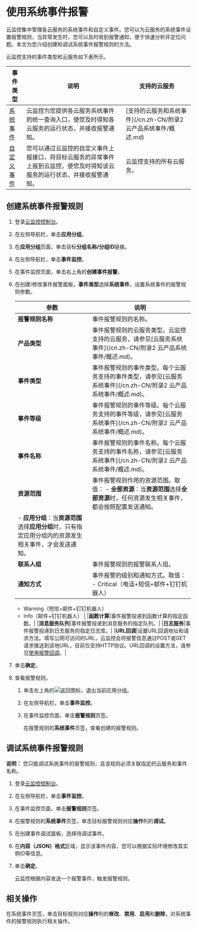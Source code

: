 # 使用系统事件报警

云监控集中管理各云服务的系统事件和自定义事件。您可以为云服务的系统事件设置报警规则，当异常发生时，您可以及时收到报警通知，便于快速分析并定位问题。本文为您介绍创建和调试系统事件报警规则的方法。

云监控支持的事件类型和云服务如下表所示。

|事件类型|说明|支持的云服务|
|----|--|------|
|[系统事件](#section_xve_pjd_v0i)|云监控为您提供各云服务系统事件的统一查询入口，使您及时得知各云服务的运行状态，并接收报警通知。|[支持的云服务和系统事件](/cn.zh-CN/附录2 云产品系统事件/概述.md)|
|[自定义事件]()|您可以通过云监控的自定义事件上报接口，将目标云服务的异常事件上报到云监控，使您及时得知该云服务的运行状态，并接收报警通知。|云监控支持的所有云服务。|

## 创建系统事件报警规则

1.  登录[云监控控制台](https://cloudmonitor.console.aliyun.com)。

2.  在左侧导航栏，单击**应用分组**。

3.  在**应用分组**页面，单击目标**分组名称/分组ID**链接。

4.  在左侧导航栏，单击**事件监控**。

5.  在事件监控页面，单击右上角的**创建事件报警**。

6.  在创建/修改事件报警面板，**事件类型**选择**系统事件**，设置系统事件的报警规则参数。

    |参数|说明|
    |--|--|
    |**报警规则名称**|事件报警规则的名称。|
    |**产品类型**|事件报警规则的云服务类型。云监控支持的云服务，请参见[云服务系统事件](/cn.zh-CN/附录2 云产品系统事件/概述.md)。|
    |**事件类型**|事件报警规则的事件类型。每个云服务支持的事件类型，请参见[云服务系统事件](/cn.zh-CN/附录2 云产品系统事件/概述.md)。|
    |**事件等级**|事件报警规则的事件等级。每个云服务支持的事件等级，请参见[云服务系统事件](/cn.zh-CN/附录2 云产品系统事件/概述.md)。|
    |**事件名称**|事件报警规则的事件名称。每个云服务支持的事件名称，请参见[云服务系统事件](/cn.zh-CN/附录2 云产品系统事件/概述.md)。|
    |**资源范围**|事件报警规则作用的资源范围。取值：    -   **全部资源**：当**资源范围**选择**全部资源**时，任何资源发生相关事件，都会按照配置发送通知。
    -   **应用分组**：当**资源范围**选择**应用分组**时，只有指定应用分组内的资源发生相关事件，才会发送通知。 |
    |**联系人组**|事件报警规则的报警联系人组。|
    |**通知方式**|事件报警的级别和通知方式。取值：    -   Critical（电话+短信+邮件+钉钉机器人）
    -   Warning（短信+邮件+钉钉机器人）
    -   Info（邮件+钉钉机器人） |
    |**函数计算**|事件报警投递到函数计算的指定函数。|
    |**消息服务队列**|事件报警投递到消息服务的指定队列。|
    |**日志服务**|事件报警投递到日志服务的指定日志库。|
    |**URL回调**|设置URL回调地址和请求方法。填写公网可访问的URL，云监控会将报警信息通过POST或GET请求推送到该地URL，目前仅支持HTTP协议。URL回调的设置方法，请参见[使用报警回调](/cn.zh-CN/报警服务/报警规则/使用报警回调.md)。|

7.  单击**确定**。

8.  查看报警规则。

    1.  单击左上角的![返回](https://static-aliyun-doc.oss-accelerate.aliyuncs.com/assets/img/zh-CN/8810579061/p208819.png)图标，退出当前应用分组。

    2.  在左侧导航栏，单击**事件监控**。

    3.  在事件监控页面，单击**报警规则**页签。

        在报警规则的**系统事件**页签，查看创建的报警规则。


## 调试系统事件报警规则

**说明：** 您只能调试系统事件的报警规则，且该规则必须关联指定的云服务和事件名称。

1.  登录[云监控控制台](https://cloudmonitor.console.aliyun.com)。

2.  在左侧导航栏，单击**事件监控**。

3.  在事件监控页面，单击**报警规则**页签。

4.  在报警规则的**系统事件**页签，单击目标报警规则对应**操作**列的**调试**。

5.  在创建事件调试面板，选择待调试事件。

6.  在**内容（JSON）格式**区域，显示该事件内容，您可以根据实际环境修改其实例ID等信息。

7.  单击**确定**。

    云监控根据内容发送一个报警事件，触发报警规则。


## 相关操作

在系统事件页签，单击目标规则对应**操作**列的**修改**、**禁用**、**启用**和**删除**，对系统事件的报警规则执行相关操作。

